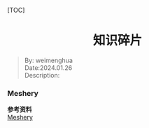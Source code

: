 [TOC]

<h1 align="center">知识碎片</h1>

> By: weimenghua  
> Date:2024.01.26  
> Description:   


### Meshery

**参考资料**  
[Meshery](https://meshery.io/)